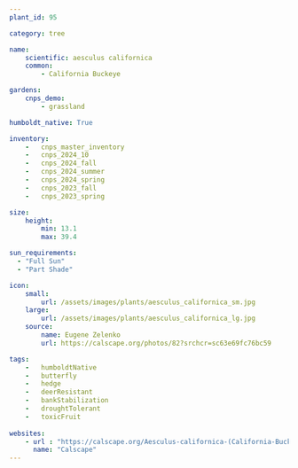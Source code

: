 ```yaml
---
plant_id: 95

category: tree

name:
    scientific: aesculus californica
    common: 
        - California Buckeye

gardens:
    cnps_demo:
        - grassland

humboldt_native: True

inventory: 
    -   cnps_master_inventory
    -   cnps_2024_10
    -   cnps_2024_fall
    -   cnps_2024_summer
    -   cnps_2024_spring
    -   cnps_2023_fall
    -   cnps_2023_spring

size:
    height: 
        min: 13.1
        max: 39.4

sun_requirements:
  - "Full Sun"
  - "Part Shade"

icon: 
    small: 
        url: /assets/images/plants/aesculus_californica_sm.jpg
    large: 
        url: /assets/images/plants/aesculus_californica_lg.jpg
    source:
        name: Eugene Zelenko
        url: https://calscape.org/photos/82?srchcr=sc63e69fc76bc59 

tags: 
    -   humboldtNative
    -   butterfly 
    -   hedge
    -   deerResistant
    -   bankStabilization
    -   droughtTolerant
    -   toxicFruit
 
websites:
    - url : "https://calscape.org/Aesculus-californica-(California-Buckeye)"
      name: "Calscape"
---
```

